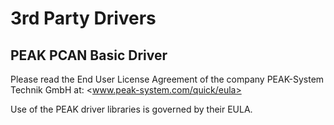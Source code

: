 # 3rd Party Drivers

## PEAK PCAN Basic Driver

Please read the End User License Agreement of the company PEAK-System Technik GmbH at:
<www.peak-system.com/quick/eula>

Use of the PEAK driver libraries is governed by their EULA.
